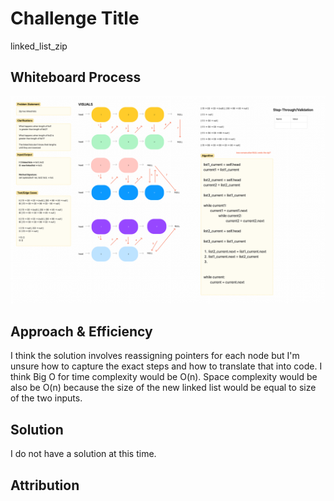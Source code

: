 # Challenge Title
linked_list_zip

## Whiteboard Process
<!-- Embedded whiteboard image -->
![img_2.png](img.png)

## Approach & Efficiency
I think the solution involves reassigning pointers for each node but I'm unsure how to capture the exact steps and how to translate that into code. I think Big O for time complexity would be O(n). Space complexity would be also be O(n) because the size of the new linked list would be equal to size of the two inputs.

## Solution
<!-- Show how to run your code, and examples of it in action -->
I do not have a solution at this time.

## Attribution


